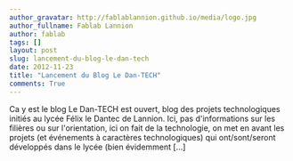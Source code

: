 ```yaml
---
author_gravatar: http://fablablannion.github.io/media/logo.jpg
author_fullname: Fablab Lannion
author: fablab
tags: []
layout: post
slug: lancement-du-blog-le-dan-tech
date: 2012-11-23
title: "Lancement du Blog Le Dan-TECH"
comments: True
---
```

Ca y est le blog Le Dan-TECH est ouvert, blog des projets technologiques
initiés au lycée Félix le Dantec de Lannion. Ici, pas d'informations sur les
filières ou sur l'orientation, ici on fait de la technologie, on met en avant
les projets (et événements à caractères technologiques) qui ont/sont/seront
développés dans le lycée (bien évidemment […]


